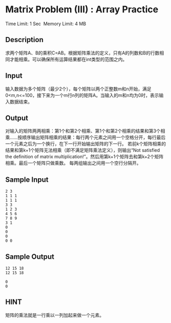 # Matrix Problem (III) : Array Practice
Time Limit: 1 Sec  Memory Limit: 4 MB


## Description
求两个矩阵A、B的乘积C=AB。根据矩阵乘法的定义，只有A的列数和B的行数相同才能相乘。可以确保所有运算结果都在int类型的范围之内。

## Input
输入数据为多个矩阵（最少2个），每个矩阵以两个正整数m和n开始，满足0<m,n<=100，接下来为一个m行n列的矩阵A。当输入的m和n均为0时，表示输入数据结束。

## Output
对输入的矩阵两两相乘：第1个和第2个相乘、第1个和第2个相乘的结果和第3个相乘……按顺序输出矩阵相乘的结果：每行两个元素之间用一个空格分开，每行最后一个元素之后为一个换行，在下一行开始输出矩阵的下一行。
若前k个矩阵相乘的结果和第k+1个矩阵无法相乘（即不满足矩阵乘法定义），则输出“Not satisfied the definition of matrix multiplication!”。然后用第k+1个矩阵去和第k+2个矩阵相乘。最后一个矩阵只做乘数。
每两组输出之间用一个空行分隔开。

## Sample Input
```
2 3
1 1 1
1 1 1
3 3
1 2 3
4 5 6
7 8 9
3 1
0
0
0
0 0

```
## Sample Output
```
12 15 18
12 15 18

0
0

```

## HINT
矩阵的乘法就是一行乘以一列加起来做一个元素。